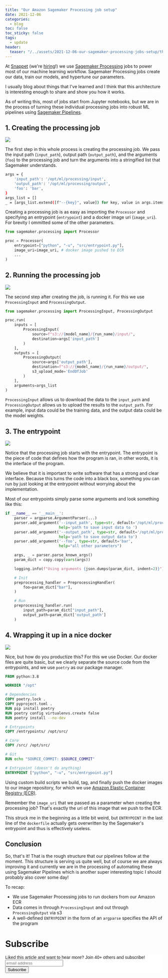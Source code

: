 ```yaml
---
title: "Our Amazon Sagemaker Processing job setup"
date: 2021-12-06
categories:
  - blog
toc: false
toc_sticky: false
tags:
  - update
header:
  teaser: "/../assets/2021-12-06-our-sagemaker-processing-jobs-setup/thumbnail.png"
---
```


At [Snappet](https://us.snappet.org/) (we're [hiring](https://jobs.snappet.org/)!) we use [Sagemaker Processing](https://docs.aws.amazon.com/sagemaker/latest/dg/processing-job.html) jobs to power most of our machine learning workflow. 
Sagemaker Processing jobs create our data, train our models, and hypertune our parameters.

I usually blog about things that I've learned and I think that this architecture is interesting enough to share and show you how it works. 

As of writing this, most of jobs start from Jupyter notebooks, but we are in the process of turning these individual processing jobs into robust ML pipelines using [Sagemaker Pipelines](https://aws.amazon.com/sagemaker/pipelines/).

## 1. Creating the processing job

![](/../assets/2021-12-06-our-sagemaker-processing-jobs-setup/image1.png)

The first step in this whole process is creating the processing job. 
We pass the input path (`input_path`), output path (`output_path`), and the arguments (`foo`) to the processing job and turn the arguments into a stringified list that Sagemaker understands.

```bash
args = {
    'input_path': '/opt/ml/processing/input', 
    'output_path': '/opt/ml/processing/output', 
    'foo': 'bar',
}
args_list = []
_ = [args_list.extend([f"--{key}", value]) for key, value in args.items()]
```

Creating a processing job is as easy as importing the `Processor` and specifying an entrypoint (`entrypoint`) and a docker image uri (`image_uri`). For brevity I ommitted some of the other parameters.

```python
from sagemaker.processing import Processor

proc = Processor(
    entrypoint=["python", "-u", "src/entrypoint.py"], 
    image_uri=image_uri, # docker image pushed to ECR
    ...
)
```

## 2. Running the processing job

![](/../assets/2021-12-06-our-sagemaker-processing-jobs-setup/image2.png)

The second step after creating the job, is running it. For this we use
`ProcessingInput` and `ProcessingOutput`.

```python
from sagemaker.processing import ProcessingInput, ProcessingOutput

proc.run(
    inputs = [
        ProcessingInput(
            source=f"s3://{model_name}/{run_name}/input/",
            destination=args['input_path']
        )
    ],
    outputs = [
        ProcessingOutput(
            source=args['output_path'],
            destination=f"s3://{model_name}/{run_name}/output/",
            s3_upload_mode='EndOfJob'
        )
    ],
    arguments=args_list
)
```

`ProcessingInput` allows us to download the data to the `input_path` and `ProcessingOutput` allows us to upload the results to the `output_path`. For example, input data could be the training data, and the output data could be the model weights.

## 3. The entrypoint

![](/../assets/2021-12-06-our-sagemaker-processing-jobs-setup/image4.png)

Notice that the processing job starts with the entrypoint. The entrypoint is
the piece of code that defines how the program is ran, in other words, it is the interface of the program.

We believe that it is important to write software that has a strong and clear interface. 
Because this turns the code into a black box, something you can run by just looking at the entrypoint without worrying about the implementation.

Most of our entrypoints simply parse some arguments and look something like this:

```python
if __name__ == '__main__':
    parser = argparse.ArgumentParser(...)
    parser.add_argument('--input_path', type=str, default='/opt/ml/processing/input/',
                        help='path to save input data to ')
    parser.add_argument('--output_path', type=str, default='/opt/ml/processing/output/',
                        help='path to save output data to')
    parser.add_argument('--foo', type=str, default='bar',
                        help="all other parameters")

    args, _ = parser.parse_known_args()
    param_dict = copy.copy(vars(args))

    logging.info(f"Using arguments {json.dumps(param_dict, indent=2)}")

    # Init
    preprocessing_handler = PreprocessingHandler(
        foo=param_dict["bar"],
    )

    # Run
    preprocessing_handler.run(
        input_path=param_dict["input_path"],
        output_path=param_dict['output_path']
    )
```

## 4. Wrapping it up in a nice docker

![](/../assets/2021-12-06-our-sagemaker-processing-jobs-setup/image3.png)

Nice, but how do you productize this? For this we use Docker. Our docker
files are quite basic, but we clearly separate the source code from the
entrypoints, and we use `poetry` as our package manager.

```dockerfile
FROM python:3.8

WORKDIR "/opt"

# Dependencies
COPY poetry.lock .
COPY pyproject.toml .
RUN pip install poetry
RUN poetry config virtualenvs.create false
RUN poetry install --no-dev

# Entrypoints
COPY /entrypoints/ /opt/src/

# Core
COPY /src/ /opt/src/

# Git
RUN echo "SOURCE_COMMIT: $SOURCE_COMMIT"

# Entrypoint (doesn't do anything)
ENTRYPOINT ["python", "-u", "src/entrypoint.py"]
```

Using custom build scripts we build, tag, and finally push the docker images to our image repository, for which we use [Amazon Elastic Container Registry (ECR)](https://aws.amazon.com/ecr/). 

Remember the `image_uri` that we passed as a parameter when creating the
processing job? That's exactly the uri of this image that we push to the ECR.

This struck me in the beginning as a little bit weird, but `ENTRYPOINT` in the last line of the `dockerfile` actually gets overwritten by the Sagemaker's entrypoint and thus is effectively useless.

## Conclusion

So, that's it! That is the rough structure that our pipelines follow at the moment. This structure is serving us quite well, but of course we are always improving it and currently we are in the processing of automating these using Sagemaker Pipelines which is another super interesting topic I should probably also cover some day!

To recap:

* We use Sagemaker Processing jobs to run dockers from our Amazon ECR
* Data comes in through `ProcessingInput` and out through `ProcessingOutput` via s3
* A well-defined `ENTRYPOINT` in the form of an `argparse` specifies the API of the program

# Subscribe

<!-- Begin Mailchimp Signup Form -->
<link href="//cdn-images.mailchimp.com/embedcode/horizontal-slim-10_7.css" rel="stylesheet" type="text/css">
<style type="text/css">
  #mc_embed_signup{background:#fff; clear:left; font:14px Helvetica,Arial,sans-serif; width:100%;}
  /* Add your own Mailchimp form style overrides in your site stylesheet or in this style block.
     We recommend moving this block and the preceding CSS link to the HEAD of your HTML file. */
</style>
<div id="mc_embed_signup">
<form action="https://gmail.us3.list-manage.com/subscribe/post?u=92fe86c389878585bc87837e8&amp;id=50543deff9" method="post" id="mc-embedded-subscribe-form" name="mc-embedded-subscribe-form" class="validate" target="_blank" novalidate>
    <div id="mc_embed_signup_scroll">
  <label for="mce-EMAIL">Liked this article and want to hear more? Join 40+ others and subscribe!</label>
  <input type="email" value="" name="EMAIL" class="email" id="mce-EMAIL" placeholder="email address" required>
    <!-- real people should not fill this in and expect good things - do not remove this or risk form bot signups-->
    <div style="position: absolute; left: -5000px;" aria-hidden="true"><input type="text" name="b_92fe86c389878585bc87837e8_50543deff9" tabindex="-1" value=""></div>
    <div class="clear"><input type="submit" value="Subscribe" name="subscribe" id="mc-embedded-subscribe" class="button"></div>
    </div>
</form>
</div>
<!--End mc_embed_signup-->
